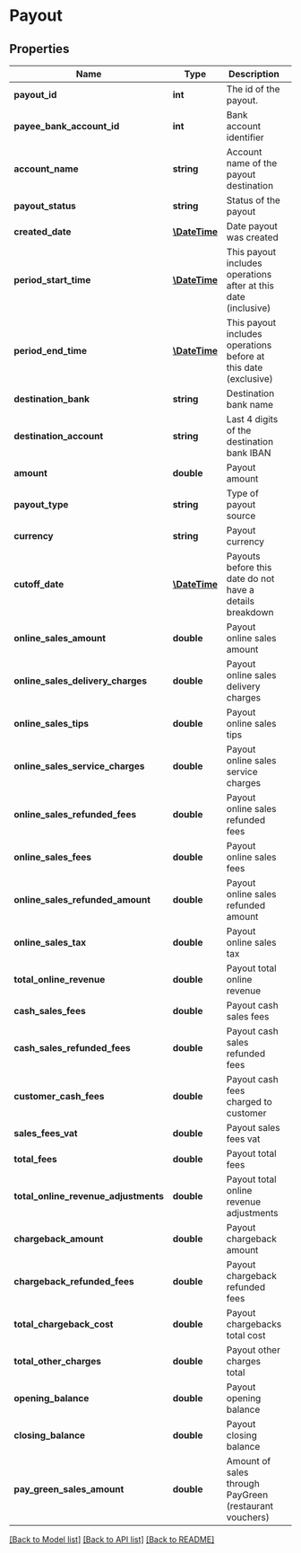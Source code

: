 # Payout

## Properties
Name | Type | Description | Notes
------------ | ------------- | ------------- | -------------
**payout_id** | **int** | The id of the payout. | [optional] 
**payee_bank_account_id** | **int** | Bank account identifier | [optional] 
**account_name** | **string** | Account name of the payout destination | [optional] 
**payout_status** | **string** | Status of the payout | [optional] 
**created_date** | [**\DateTime**](\DateTime.md) | Date payout was created | [optional] 
**period_start_time** | [**\DateTime**](\DateTime.md) | This payout includes operations after at this date (inclusive) | [optional] 
**period_end_time** | [**\DateTime**](\DateTime.md) | This payout includes operations before at this date (exclusive) | [optional] 
**destination_bank** | **string** | Destination bank name | [optional] 
**destination_account** | **string** | Last 4 digits of the destination bank IBAN | [optional] 
**amount** | **double** | Payout amount | [optional] 
**payout_type** | **string** | Type of payout source | [optional] 
**currency** | **string** | Payout currency | [optional] 
**cutoff_date** | [**\DateTime**](\DateTime.md) | Payouts before this date do not have a details breakdown | [optional] 
**online_sales_amount** | **double** | Payout online sales amount | [optional] 
**online_sales_delivery_charges** | **double** | Payout online sales delivery charges | [optional] 
**online_sales_tips** | **double** | Payout online sales tips | [optional] 
**online_sales_service_charges** | **double** | Payout online sales service charges | [optional] 
**online_sales_refunded_fees** | **double** | Payout online sales refunded fees | [optional] 
**online_sales_fees** | **double** | Payout online sales fees | [optional] 
**online_sales_refunded_amount** | **double** | Payout online sales refunded amount | [optional] 
**online_sales_tax** | **double** | Payout online sales tax | [optional] 
**total_online_revenue** | **double** | Payout total online revenue | [optional] 
**cash_sales_fees** | **double** | Payout cash sales fees | [optional] 
**cash_sales_refunded_fees** | **double** | Payout cash sales refunded fees | [optional] 
**customer_cash_fees** | **double** | Payout cash fees charged to customer | [optional] 
**sales_fees_vat** | **double** | Payout sales fees vat | [optional] 
**total_fees** | **double** | Payout total fees | [optional] 
**total_online_revenue_adjustments** | **double** | Payout total online revenue adjustments | [optional] 
**chargeback_amount** | **double** | Payout chargeback amount | [optional] 
**chargeback_refunded_fees** | **double** | Payout chargeback refunded fees | [optional] 
**total_chargeback_cost** | **double** | Payout chargebacks total cost | [optional] 
**total_other_charges** | **double** | Payout other charges total | [optional] 
**opening_balance** | **double** | Payout opening balance | [optional] 
**closing_balance** | **double** | Payout closing balance | [optional] 
**pay_green_sales_amount** | **double** | Amount of sales through PayGreen (restaurant vouchers) | [optional] 

[[Back to Model list]](../README.md#documentation-for-models) [[Back to API list]](../README.md#documentation-for-api-endpoints) [[Back to README]](../README.md)



